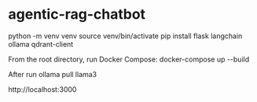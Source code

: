 # agentic-rag-chatbot

python -m venv venv
source venv/bin/activate
pip install flask langchain ollama qdrant-client

From the root directory, run Docker Compose:
docker-compose up --build

After run
ollama pull llama3

http://localhost:3000